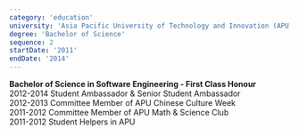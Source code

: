 ```yaml
---
category: 'education'
university: 'Asia Pacific University of Technology and Innovation (APU / APIIT)'
degree: 'Bachelor of Science'
sequence: 2
startDate: '2011'
endDate: '2014'
---
```


<b>Bachelor of Science in Software Engineering - First Class Honour</b> <br/>
2012-2014   Student Ambassador & Senior Student Ambassador <br/>
2012-2013	Committee Member of APU Chinese Culture Week <br/>
2011-2012	Committee Member of APU Math & Science Club <br/>
2011-2012	Student Helpers in APU